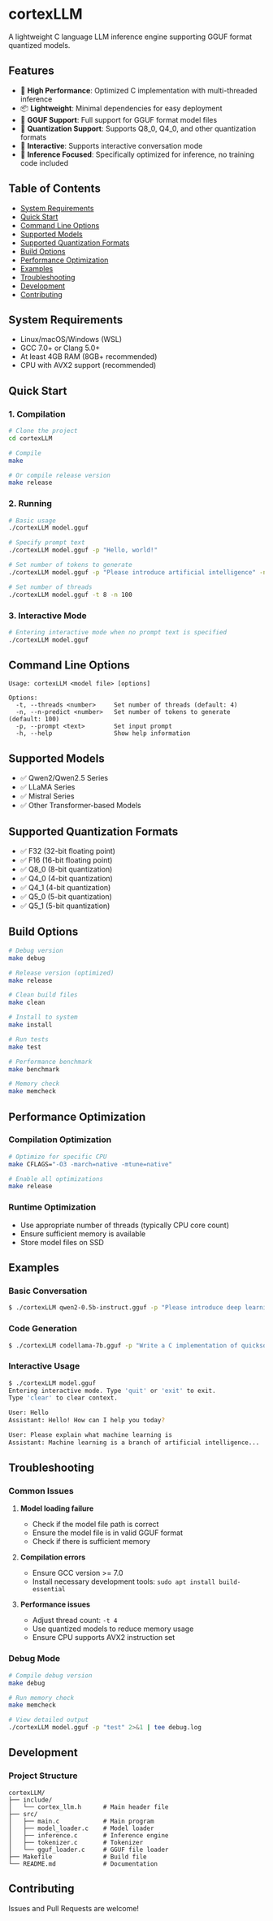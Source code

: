 # cortexLLM

A lightweight C language LLM inference engine supporting GGUF format quantized models.

## Features

- 🚀 **High Performance**: Optimized C implementation with multi-threaded inference
- 📦 **Lightweight**: Minimal dependencies for easy deployment
- 🔧 **GGUF Support**: Full support for GGUF format model files
- 🧠 **Quantization Support**: Supports Q8_0, Q4_0, and other quantization formats
- 💬 **Interactive**: Supports interactive conversation mode
- 🎯 **Inference Focused**: Specifically optimized for inference, no training code included

## Table of Contents

- [System Requirements](#system-requirements)
- [Quick Start](#quick-start)
- [Command Line Options](#command-line-options)
- [Supported Models](#supported-models)
- [Supported Quantization Formats](#supported-quantization-formats)
- [Build Options](#build-options)
- [Performance Optimization](#performance-optimization)
- [Examples](#examples)
- [Troubleshooting](#troubleshooting)
- [Development](#development)
- [Contributing](#contributing)

## System Requirements

- Linux/macOS/Windows (WSL)
- GCC 7.0+ or Clang 5.0+
- At least 4GB RAM (8GB+ recommended)
- CPU with AVX2 support (recommended)

## Quick Start

### 1. Compilation

```bash
# Clone the project
cd cortexLLM

# Compile
make

# Or compile release version
make release
```

### 2. Running

```bash
# Basic usage
./cortexLLM model.gguf

# Specify prompt text
./cortexLLM model.gguf -p "Hello, world!"

# Set number of tokens to generate
./cortexLLM model.gguf -p "Please introduce artificial intelligence" -n 200

# Set number of threads
./cortexLLM model.gguf -t 8 -n 100
```

### 3. Interactive Mode

```bash
# Entering interactive mode when no prompt text is specified
./cortexLLM model.gguf
```

## Command Line Options

```
Usage: cortexLLM <model file> [options]

Options:
  -t, --threads <number>     Set number of threads (default: 4)
  -n, --n-predict <number>   Set number of tokens to generate (default: 100)
  -p, --prompt <text>        Set input prompt
  -h, --help                 Show help information
```

## Supported Models

- ✅ Qwen2/Qwen2.5 Series
- ✅ LLaMA Series
- ✅ Mistral Series
- ✅ Other Transformer-based Models

## Supported Quantization Formats

- ✅ F32 (32-bit floating point)
- ✅ F16 (16-bit floating point)
- ✅ Q8_0 (8-bit quantization)
- ✅ Q4_0 (4-bit quantization)
- ✅ Q4_1 (4-bit quantization)
- ✅ Q5_0 (5-bit quantization)
- ✅ Q5_1 (5-bit quantization)

## Build Options

```bash
# Debug version
make debug

# Release version (optimized)
make release

# Clean build files
make clean

# Install to system
make install

# Run tests
make test

# Performance benchmark
make benchmark

# Memory check
make memcheck
```

## Performance Optimization

### Compilation Optimization

```bash
# Optimize for specific CPU
make CFLAGS="-O3 -march=native -mtune=native"

# Enable all optimizations
make release
```

### Runtime Optimization

- Use appropriate number of threads (typically CPU core count)
- Ensure sufficient memory is available
- Store model files on SSD

## Examples

### Basic Conversation

```bash
$ ./cortexLLM qwen2-0.5b-instruct.gguf -p "Please introduce deep learning"
```

### Code Generation

```bash
$ ./cortexLLM codellama-7b.gguf -p "Write a C implementation of quicksort"
```

### Interactive Usage

```bash
$ ./cortexLLM model.gguf
Entering interactive mode. Type 'quit' or 'exit' to exit.
Type 'clear' to clear context.

User: Hello
Assistant: Hello! How can I help you today?

User: Please explain what machine learning is
Assistant: Machine learning is a branch of artificial intelligence...
```

## Troubleshooting

### Common Issues

1. **Model loading failure**
   - Check if the model file path is correct
   - Ensure the model file is in valid GGUF format
   - Check if there is sufficient memory

2. **Compilation errors**
   - Ensure GCC version >= 7.0
   - Install necessary development tools: `sudo apt install build-essential`

3. **Performance issues**
   - Adjust thread count: `-t 4`
   - Use quantized models to reduce memory usage
   - Ensure CPU supports AVX2 instruction set

### Debug Mode

```bash
# Compile debug version
make debug

# Run memory check
make memcheck

# View detailed output
./cortexLLM model.gguf -p "test" 2>&1 | tee debug.log
```

## Development

### Project Structure

```
cortexLLM/
├── include/
│   └── cortex_llm.h      # Main header file
├── src/
│   ├── main.c            # Main program
│   ├── model_loader.c    # Model loader
│   ├── inference.c       # Inference engine
│   ├── tokenizer.c       # Tokenizer
│   └── gguf_loader.c     # GGUF file loader
├── Makefile              # Build file
└── README.md             # Documentation
```

## Contributing

Issues and Pull Requests are welcome!

